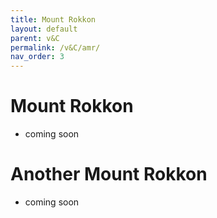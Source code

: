 ```yaml
---
title: Mount Rokkon
layout: default
parent: v&C
permalink: /v&C/amr/
nav_order: 3
---
```

# Mount Rokkon
- coming soon

# Another Mount Rokkon
- coming soon

